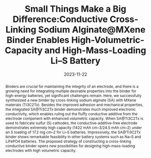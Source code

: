 ---
title: Small Things Make a Big Difference:Conductive Cross-Linking  Sodium Alginate@MXene Binder Enables High-Volumetric-Capacity and  High-Mass-Loading Li–S Battery
authors:
- Lu Cheng
- Ruiyuan Tian
- Yifan Zhao
- Zhixuan Wei
- 蒲鑫
- 朱有亮
- Dong Zhang
- Fei Du
date: '2023-11-22'
doi: 10.1021/acs.nanolett.3c03429
publish_types: ['期刊文章']
publication: Nano Letters
publication_short: Nano Lett.
abstract: Binders are crucial for maintaining the integrity of an  electrode, and there is a growing need for integrating multiple  desirable properties into the binder for high-energy batteries, yet  significant challenges remain. Here, we successfully synthesized a new  binder by cross-linking sodium alginate (SA) with MXene materials  (Ti3C2Tx). Besides the improved adhesion and mechanical properties, the  integrated SA@Ti3C2Tx binder demonstrates much improved electronic  conductivity, which enables ruling out the fluffy conductive additive  from the electrode component with enhanced volumetric capacity. When  SA@Ti3C2Tx is used to fabricate sulfur (S) cathodes, the  conductive-additive-free electrode demonstrates extremely high capacity  (1422 mAh cm–3/24.5 mAh cm–2) under an S loading of 17.2 mg cm–2 for  Li–S batteries. Impressively, the SA@Ti3C2Tx binder shows remarkable  feasibility in other battery systems such as Na–S and LiFePO4 batteries.  The proposed strategy of constructing a cross-linking conductive binder  opens new possibilities for designing high-mass-loading electrodes with  high volumetric capacity.
url_pdf: https://doi.org/10.1021/acs.nanolett.3c03429
---